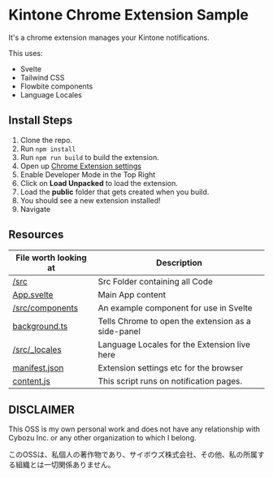 # Kintone Chrome Extension Sample

It's a chrome extension manages your Kintone notifications.

This uses:
 - Svelte
 - Tailwind CSS
 - Flowbite components
 - Language Locales

## Install Steps

1. Clone the repo.
2. Run `npm install`
3. Run `npm run build` to build the extension.
4. Open up [Chrome Extension settings](chrome://extensions)
5. Enable Developer Mode in the Top Right
6. Click on **Load Unpacked** to load the extension.
7. Load the **public** folder that gets created when you build.
8. You should see a new extension installed!
9. Navigate

## Resources

| File worth looking at                          | Description                                        |
| ---------------------------------------------- | -------------------------------------------------- |
| [/src](/src/)                                  | Src Folder containing all Code                     |
| [App.svelte](/src/App.svelte)                  | Main App content                                   |
| [/src/components](/src/components/)            | An example component for use in Svelte             |
| [background.ts](/src/background/background.ts) | Tells Chrome to open the extension as a side-panel |
| [/src/_locales](/src/_locales/)                | Language Locales for the Extension live here       |
| [manifest.json](/src/manifest.json)            | Extension settings etc for the browser             |
| [content.js](/src/content.js)                  | This script runs on notification pages.            |

## DISCLAIMER

This OSS is my own personal work and does not have any relationship with Cybozu Inc. or any other organization to which I belong.

このOSSは、私個人の著作物であり、サイボウズ株式会社、その他、私の所属する組織とは一切関係ありません。